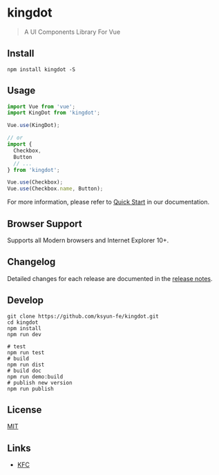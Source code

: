 # kingdot

> A UI Components Library For Vue


## Install
```shell
npm install kingdot -S
```

## Usage
```javascript
import Vue from 'vue';
import KingDot from 'kingdot';

Vue.use(KingDot);

// or
import {
  Checkbox,
  Button
  // ...
} from 'kingdot';

Vue.use(Checkbox);
Vue.use(Checkbox.name, Button);
```

For more information, please refer to [Quick Start](https://ksyun-fe.github.io/kingdot/#/zh-CN/component/start) in our documentation.

## Browser Support
  Supports all Modern browsers and Internet Explorer 10+.

## Changelog
Detailed changes for each release are documented in the [release notes](https://github.com/ksyun-fe/kingdot/releases).

## Develop

```shell
git clone https://github.com/ksyun-fe/kingdot.git
cd kingdot
npm install
npm run dev

# test
npm run test
# build
npm run dist
# build doc
npm run demo:build
# publish new version 
npm run publish
```

## License 

[MIT](LICENSE)


## Links

* [KFC](http://ks3-cn-beijing.ksyun.com/bigdata-fe/project/kfc/index.html)
